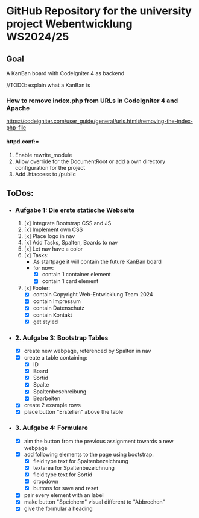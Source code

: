 # GitHub Repository for the university project Webentwicklung WS2024/25
## Goal
A KanBan board with CodeIgniter 4 as backend

//TODO: explain what a KanBan is

### How to remove index.php from URLs in CodeIgniter 4 and Apache
https://codeigniter.com/user_guide/general/urls.html#removing-the-index-php-file
#### httpd.conf:=
1. Enable rewrite_module
2. Allow override for the DocumentRoot or add a own directory configuration for the project
3. Add .htaccess to /public

## ToDos:
- ### Aufgabe 1: Die erste statische Webseite
  1. [x] Integrate Bootstrap CSS and JS
  2. [x] Implement own CSS
  3. [x] Place logo in nav
  4. [x] Add Tasks, Spalten, Boards to nav
  5. [x] Let nav have a color
  6. [x] Tasks:
     - As startpage it will contain the future KanBan board
     - for now:
       - [x] contain 1 container element
       - [x] contain 1 card element
  7. [x] Footer:
     - [x] contain Copyright Web-Entwicklung Team 2024
     - [x] contain Impressum
     - [x] contain Datenschutz
     - [x] contain Kontakt
     - [x] get styled
- ### 2. Aufgabe 3: Bootstrap Tables
  - [x] create new webpage, referenced by Spalten in nav
  - [x] create a table containing:
    - [x] ID
    - [x] Board
    - [x] Sortid
    - [x] Spalte
    - [x] Spaltenbeschreibung
    - [x] Bearbeiten
  - [x] create 2 example rows
  - [x] place button "Erstellen" above the table
- ### 3. Aufgabe 4: Formulare
  - [x] aim the button from the previous assignment towards a new webpage
  - [x] add following elements to the page using bootstrap:
    - [x] field type text for Spaltenbezeichnung
    - [x] textarea for Spaltenbezeichnung
    - [x] field type text for Sortid
    - [x] dropdown
    - [x] buttons for save and reset
  - [x] pair every element with an label
  - [x] make button "Speichern" visual different to "Abbrechen" 
  - [x] give the formular a heading
